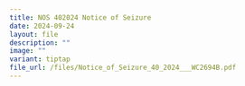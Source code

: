 ```yaml
---
title: NOS 402024 Notice of Seizure
date: 2024-09-24
layout: file
description: ""
image: ""
variant: tiptap
file_url: /files/Notice_of_Seizure_40_2024___WC2694B.pdf
---
```

